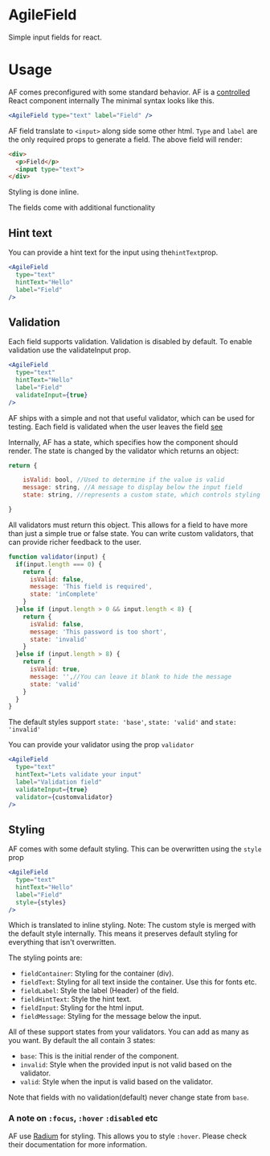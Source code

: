 # AgileField
Simple input fields for react.

# Usage
AF comes preconfigured with some standard behavior.
AF is a [controlled](https://facebook.github.io/react/docs/forms.html#controlled-components) React component internally
The minimal syntax looks like this.
```jsx
<AgileField type="text" label="Field" />

```

AF field translate to `<input>` along side some other html.
`Type` and `label` are the only required props to generate a field.
The above field will render:
```html
<div>
  <p>Field</p>
  <input type="text">
</div>

```
Styling is done inline.

The fields come with additional functionality

## Hint text
You can provide a hint text for the input using the`hintText`prop.
```jsx
<AgileField
  type="text"
  hintText="Hello"
  label="Field"
/>

```

## Validation
Each field supports validation.
Validation is disabled by default.
To enable validation use the validateInput prop.
```jsx
<AgileField
  type="text"
  hintText="Hello"
  label="Field"
  validateInput={true}
/>

```
AF ships with a simple and not that useful validator, which can be used for testing.
Each field is validated when the user leaves the field [see](https://facebook.github.io/react/docs/events.html#focus-events)

Internally, AF has a state, which specifies how the component should render.
The state is changed by the validator which returns an object:
```javascript
return {

    isValid: bool, //Used to determine if the value is valid
    message: string, //A message to display below the input field
    state: string, //represents a custom state, which controls styling

}

```
All validators must return this object.
This allows for a field to have more than just a simple true or false state.
You can write custom validators, that can provide richer feedback to the user.
```javascript
function validator(input) {
  if(input.length === 0) {
    return {
      isValid: false,
      message: 'This field is required',
      state: 'inComplete'
    }
  }else if (input.length > 0 && input.length < 8) {
    return {
      isValid: false,
      message: 'This password is too short',
      state: 'invalid'
    }
  }else if (input.length > 8) {
    return {
      isValid: true,
      message: '',//You can leave it blank to hide the message
      state: 'valid'
    }
  }
}
```
The default styles support `state: 'base'`, `state: 'valid'` and `state: 'invalid'`

You can provide your validator using the prop `validator`
```jsx
<AgileField
  type="text"
  hintText="Lets validate your input"
  label="Validation field"
  validateInput={true}
  validator={customvalidator}
/>

```

## Styling
AF comes with some default styling. This can be overwritten using the `style` prop
```jsx
<AgileField
  type="text"
  hintText="Hello"
  label="Field"
  style={styles}
/>

```
Which is translated to inline styling.
Note: The custom style is merged with the default style internally. This means it preserves default styling for everything that isn't overwritten.

The styling points are:
* `fieldContainer`: Styling for the container (div).
* `fieldText`: Styling for all text inside the container. Use this for fonts etc.
* `fieldLabel`: Style the label (Header) of the field.
* `fieldHintText`: Style the hint text.
* `fieldInput`: Styling for the html input.
* `fieldMessage`: Styling for the message below the input.

All of these support states from your validators. You can add as many as you want.
By default the all contain 3 states:
* `base`: This is the initial render of the component.
* `invalid`: Style when the provided input is not valid based on the validator.
* `valid`: Style when the input is valid based on the validator.

Note that fields with no validation(default) never change state from `base`.

### A note on `:focus`, `:hover` `:disabled` etc
AF use [Radium](http://formidable.com/open-source/radium/) for styling. This allows you to style `:hover`. Please check their documentation for more information.
